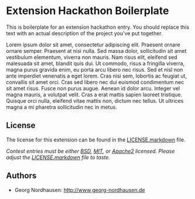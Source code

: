 Extension Hackathon Boilerplate
===============================

This is boilerplate for an extension hackathon entry. You should replace this
text with an actual description of the project you've put together.

Lorem ipsum dolor sit amet, consectetur adipiscing elit. Praesent ornare ornare
semper. Praesent at nisi nulla. Sed massa dolor, sollicitudin sit amet
vestibulum elementum, viverra non mauris. Nam risus elit, eleifend sed malesuada
sit amet, blandit quis dui. Ut commodo, risus a fringilla viverra, magna purus
gravida enim, eu porta arcu libero nec risus. Sed et nisl non ante imperdiet
venenatis a eget lorem. Cras nisi sem, lobortis ac feugiat ut, convallis sit
amet orci. Cras sed libero nec dui euismod condimentum nec sit amet risus. Fusce
non purus augue. Aenean id dolor arcu. Integer vel magna mauris, a volutpat
velit. Cras a erat mattis sapien laoreet tristique. Quisque orci nulla, eleifend
vitae mattis non, dictum nec tellus. Ut ultrices magna a mi pharetra
sollicitudin nec in metus.

License
-------

The license for this extension can be found in the [LICENSE.markdown][4] file.

_Contest entries must be either [BSD][1], [MIT][2], or [Apache2][3] licensed.
Please adjust the [LICENSE.markdown][4] file to taste._

[1]: http://opensource.org/licenses/BSD-3-Clause
[2]: http://opensource.org/licenses/mit-license.html
[3]: http://www.apache.org/licenses/LICENSE-2.0.html
[4]: https://github.com/mikewest/ExtensionHackathonBoilerplate/blob/master/LICENSE.markdown

Authors
-------

* Georg Nordhausen: http://www.georg-nordhausen.de

